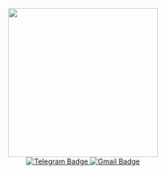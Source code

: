 <div id="header" align="center">
  <img src="https://media.giphy.com/media/gi84IkFRzwube/giphy.gif" width='300'/>
</div>



<div id="badges" align="center">
  <a href="https://t.me/baurNN">
    <img src="https://img.shields.io/badge/Telegram-white?logo=Telegram&logoColor=blue&style=for-the-badge" alt="Telegram Badge"/>
  </a>
   <a href="mailto:bbn2tpu@gmail.com">
    <img src="https://img.shields.io/badge/bbn2tpu@gmail.com-white?logo=Gmail&logoColor=red&style=for-the-badge" alt="Gmail Badge"/>
  </a>
</div>
